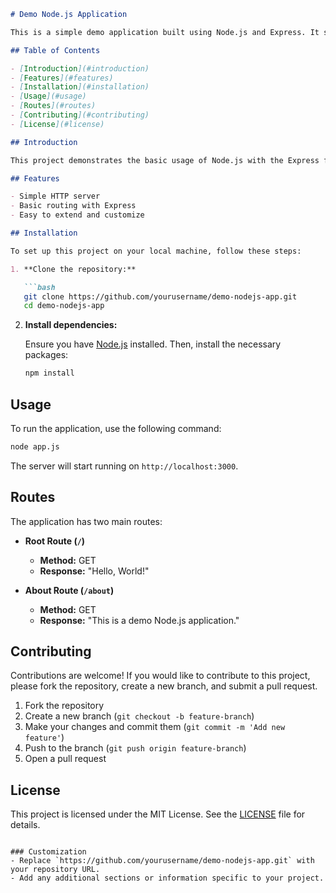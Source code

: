 ```markdown
# Demo Node.js Application

This is a simple demo application built using Node.js and Express. It serves as a basic example of how to set up a Node.js web server and handle routing.

## Table of Contents

- [Introduction](#introduction)
- [Features](#features)
- [Installation](#installation)
- [Usage](#usage)
- [Routes](#routes)
- [Contributing](#contributing)
- [License](#license)

## Introduction

This project demonstrates the basic usage of Node.js with the Express framework to create a simple web server. The application responds to HTTP requests and serves a few basic routes.

## Features

- Simple HTTP server
- Basic routing with Express
- Easy to extend and customize

## Installation

To set up this project on your local machine, follow these steps:

1. **Clone the repository:**

   ```bash
   git clone https://github.com/yourusername/demo-nodejs-app.git
   cd demo-nodejs-app
   ```

2. **Install dependencies:**

   Ensure you have [Node.js](https://nodejs.org/) installed. Then, install the necessary packages:

   ```bash
   npm install
   ```

## Usage

To run the application, use the following command:

```bash
node app.js
```

The server will start running on `http://localhost:3000`.

## Routes

The application has two main routes:

- **Root Route (`/`)**
  - **Method:** GET
  - **Response:** "Hello, World!"

- **About Route (`/about`)**
  - **Method:** GET
  - **Response:** "This is a demo Node.js application."

## Contributing

Contributions are welcome! If you would like to contribute to this project, please fork the repository, create a new branch, and submit a pull request.

1. Fork the repository
2. Create a new branch (`git checkout -b feature-branch`)
3. Make your changes and commit them (`git commit -m 'Add new feature'`)
4. Push to the branch (`git push origin feature-branch`)
5. Open a pull request

## License

This project is licensed under the MIT License. See the [LICENSE](LICENSE) file for details.
```

### Customization
- Replace `https://github.com/yourusername/demo-nodejs-app.git` with your repository URL.
- Add any additional sections or information specific to your project.
